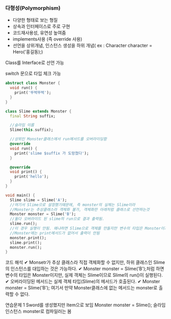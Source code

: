 ### 다형성(Polymorphism)

- 다양한 형태로 보는 형질
- 상속과 인터페이스로 주로 구현
- 코드재사용성, 유연성 높여줌
- implements사용 (즉 override 사용)
- 선언을 상위개념, 인스턴스 생성을 하위 개념( ex : Character character = Hero('홍길동);)

Class를 Interface로 선언 가능

switch 문으로 타입 체크 가능

```dart
abstract class Monster {
  void run() {
    print('뚜벅뚜벅');
  }
}

class Slime extends Monster {
  final String suffix;

  //슬라임 이름
  Slime(this.suffix);

  //상위인 Monster클래스에서 run메서드를 오버라이딩함
  @override
  void run() {
    print('slime $suffix 가 도망쳤다');
  }

  @override
  void print() {
    print('hello');
  }
}

void main() {
  Slime slime = Slime('A');
  //여기서 Slime으로 설정했기때문에, 즉 monster의 실체는 Slime이라
  //Monster는 추상클래스라 객체화 불가, 객체화란 아래처럼 클래스로 선언하는것
  Monster monster = Slime('B');
  //둘다 오버라이드 된 slime의 run으로 결과 출력됨.
  slime.run();
  //이 경우 실행이 안됨. 왜냐하면 Slime으로 객체를 만들지만 변수의 타입은 Monster이기때문에
  //Monster에는 print메서드가 없어서 출력이 안됨
  monster.print();
  slime.print();
  monster.run();
}
```

코드 해석
✔ Monsetr가 추상 클래스라 직접 객체화할 수 없지만, 하위 클래스인 Slime의 인스턴스를 대입하는 것은 가능하다.
✔ Monster monster = Slime('B');처럼 하면 변수의 타입은 Monster이지만, 실제 객체는 Slime이므로 Slime의 run()이 실행된다.
✔ 오버라이딩된 메서드는 실제 객체 타입(Slime)의 메서드가 호출된다.
✔ Monster monster = Slime('B'); 여기서 만약 Monster클래스에 없는 메서드는 monster로 출력할 수 없다.

연습문제 1
Sword를 생성했지만 Item으로 보임
Monster monster = Slime();
슬라임 인스턴스
monster로 컴파일러는 봄
